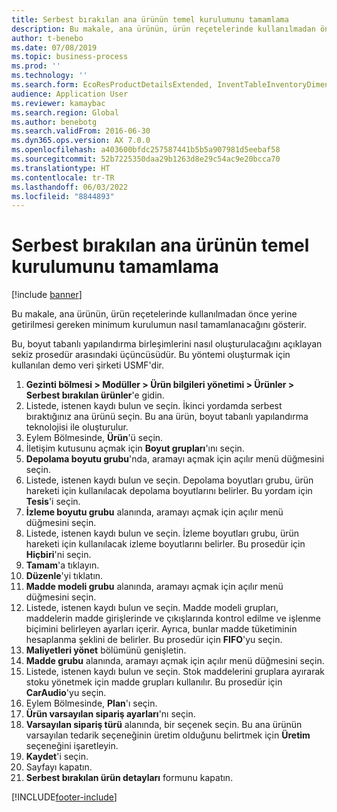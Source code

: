 ```yaml
---
title: Serbest bırakılan ana ürünün temel kurulumunu tamamlama
description: Bu makale, ana ürünün, ürün reçetelerinde kullanılmadan önce yerine getirilmesi gereken minimum kurulumun nasıl tamamlanacağını gösterir.
author: t-benebo
ms.date: 07/08/2019
ms.topic: business-process
ms.prod: ''
ms.technology: ''
ms.search.form: EcoResProductDetailsExtended, InventTableInventoryDimensionGroups, InventItemOrderSetup
audience: Application User
ms.reviewer: kamaybac
ms.search.region: Global
ms.author: benebotg
ms.search.validFrom: 2016-06-30
ms.dyn365.ops.version: AX 7.0.0
ms.openlocfilehash: a403600bfdc257587441b5b5a907981d5eebaf58
ms.sourcegitcommit: 52b7225350daa29b1263d8e29c54ac9e20bcca70
ms.translationtype: HT
ms.contentlocale: tr-TR
ms.lasthandoff: 06/03/2022
ms.locfileid: "8844893"
---
```

# <a name="complete-basic-setup-of-a-released-product-master"></a>Serbest bırakılan ana ürünün temel kurulumunu tamamlama

[!include [banner](../../includes/banner.md)]

Bu makale, ana ürünün, ürün reçetelerinde kullanılmadan önce yerine getirilmesi gereken minimum kurulumun nasıl tamamlanacağını gösterir.

Bu, boyut tabanlı yapılandırma birleşimlerini nasıl oluşturulacağını açıklayan sekiz prosedür arasındaki üçüncüsüdür. Bu yöntemi oluşturmak için kullanılan demo veri şirketi USMF'dir.

1. **Gezinti bölmesi > Modüller > Ürün bilgileri yönetimi > Ürünler > Serbest bırakılan ürünler**'e gidin.
2. Listede, istenen kaydı bulun ve seçin. İkinci yordamda serbest bıraktığınız ana ürünü seçin. Bu ana ürün, boyut tabanlı yapılandırma teknolojisi ile oluşturulur.  
3. Eylem Bölmesinde, **Ürün**'ü seçin.
4. İletişim kutusunu açmak için **Boyut grupları**'ını seçin.
5. **Depolama boyutu grubu**'nda, aramayı açmak için açılır menü düğmesini seçin.
6. Listede, istenen kaydı bulun ve seçin. Depolama boyutları grubu, ürün hareketi için kullanılacak depolama boyutlarını belirler. Bu yordam için **Tesis**'i seçin.  
7. **İzleme boyutu grubu** alanında, aramayı açmak için açılır menü düğmesini seçin.
8. Listede, istenen kaydı bulun ve seçin. İzleme boyutları grubu, ürün hareketi için kullanılacak izleme boyutlarını belirler. Bu prosedür için **Hiçbiri**'ni seçin.  
9. **Tamam**'a tıklayın.
10. **Düzenle**'yi tıklatın.
11. **Madde modeli grubu** alanında, aramayı açmak için açılır menü düğmesini seçin.
12. Listede, istenen kaydı bulun ve seçin. Madde modeli grupları, maddelerin madde girişlerinde ve çıkışlarında kontrol edilme ve işlenme biçimini belirleyen ayarları içerir. Ayrıca, bunlar madde tüketiminin hesaplanma şeklini de belirler. Bu prosedür için **FIFO**'yu seçin.  
13. **Maliyetleri yönet** bölümünü genişletin.
14. **Madde grubu** alanında, aramayı açmak için açılır menü düğmesini seçin.
15. Listede, istenen kaydı bulun ve seçin. Stok maddelerini gruplara ayırarak stoku yönetmek için madde grupları kullanılır. Bu prosedür için **CarAudio**'yu seçin.  
16. Eylem Bölmesinde, **Plan**'ı seçin.
17. **Ürün varsayılan sipariş ayarları**'nı seçin.
18. **Varsayılan sipariş türü** alanında, bir seçenek seçin. Bu ana ürünün varsayılan tedarik seçeneğinin üretim olduğunu belirtmek için **Üretim** seçeneğini işaretleyin.  
19. **Kaydet**'i seçin.
20. Sayfayı kapatın.
21. **Serbest bırakılan ürün detayları** formunu kapatın.



[!INCLUDE[footer-include](../../../includes/footer-banner.md)]